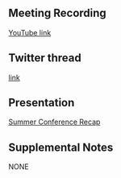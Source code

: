## Meeting Recording

[YouTube link](---)

## Twitter thread

[link](---)

## Presentation

[Summer Conference Recap](https://medium.com/orel-group/summer-conference-recap-9d13ac1d8677)

## Supplemental Notes

NONE

